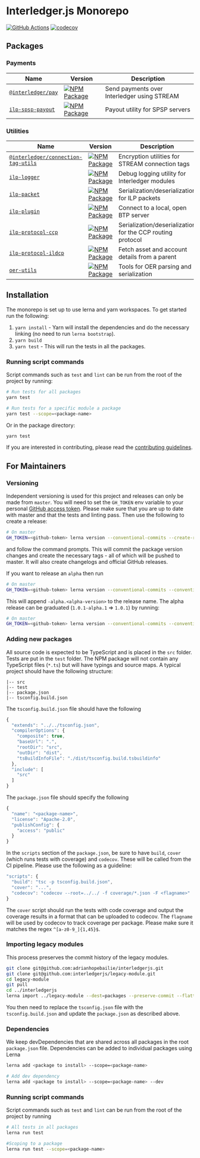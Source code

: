 # Interledger.js Monorepo

[![GitHub Actions](https://img.shields.io/github/workflow/status/interledgerjs/interledgerjs/master.svg?style=flat&logo=github)](https://circleci.com/gh/interledgerjs/interledgerjs/master)
[![codecov](https://codecov.io/gh/interledgerjs/interledgerjs/branch/master/graph/badge.svg)](https://codecov.io/gh/interledgerjs/interledgerjs)

## Packages

### Payments

Name | Version | Description
--- | --- | ---
[`@interledger/pay`](./packages/pay) | [![NPM Package](https://img.shields.io/npm/v/@interledger/pay.svg?style=flat&logo=npm)](https://npmjs.org/package/@interledger/pay) | Send payments over Interledger using STREAM
[`ilp-spsp-payout`](./packages/ilp-spsp-payout) | [![NPM Package](https://img.shields.io/npm/v/ilp-spsp-payout.svg?style=flat&logo=npm)](https://npmjs.org/package/ilp-spsp-payout) | Payout utility for SPSP servers

### Utilities

Name | Version | Description
--- | --- | ---
[`@interledger/connection-tag-utils`](./packages/connection-tag-utils) | [![NPM Package](https://img.shields.io/npm/v/@interledger/connection-tag-utils.svg?style=flat&logo=npm)](https://npmjs.org/package/@interledger/connection-tag-utils) | Encryption utilities for STREAM connection tags
[`ilp-logger`](./packages/ilp-logger) | [![NPM Package](https://img.shields.io/npm/v/ilp-logger.svg?style=flat&logo=npm)](https://npmjs.org/package/ilp-logger) | Debug logging utility for Interledger modules
[`ilp-packet`](./packages/ilp-packet) | [![NPM Package](https://img.shields.io/npm/v/ilp-packet.svg?style=flat&logo=npm)](https://npmjs.org/package/ilp-packet) | Serialization/deserialization for ILP packets
[`ilp-plugin`](./packages/ilp-plugin) | [![NPM Package](https://img.shields.io/npm/v/ilp-plugin.svg?style=flat&logo=npm)](https://npmjs.org/package/ilp-plugin) | Connect to a local, open BTP server
[`ilp-protocol-ccp`](./packages/ilp-protocol-ccp) | [![NPM Package](https://img.shields.io/npm/v/ilp-protocol-ccp.svg?style=flat&logo=npm)](https://npmjs.org/package/ilp-protocol-ccp) | Serialization/deserialization for the CCP routing protocol
[`ilp-protocol-ildcp`](./packages/ilp-protocol-ildcp) | [![NPM Package](https://img.shields.io/npm/v/ilp-protocol-ildcp.svg?style=flat&logo=npm)](https://npmjs.org/package/ilp-protocol-ildcp) | Fetch asset and account details from a parent
[`oer-utils`](./packages/oer-utils) | [![NPM Package](https://img.shields.io/npm/v/oer-utils.svg?style=flat&logo=npm)](https://npmjs.org/package/oer-utils) | Tools for OER parsing and serialization

## Installation

The monorepo is set up to use lerna and yarn workspaces. To get started run the following:

1. `yarn install` - Yarn will install the dependencies and do the necessary linking (no need to run `lerna bootstrap`).
2. `yarn build`
3. `yarn test` - This will run the tests in all the packages.

### Running script commands

Script commands such as `test` and `lint` can be run from the root of the project by running:

```sh
# Run tests for all packages
yarn test

# Run tests for a specific module a package
yarn test --scope=<package-name>
```

Or in the package directory:

```sh
yarn test
```

If you are interested in contributing, please read the [contributing guidelines](./CONTRIBUTING.md).

## For Maintainers

### Versioning

Independent versioning is used for this project and releases can only be made from `master`. You will need to set the `GH_TOKEN` env variable to your
personal [GitHub access token](https://github.com/settings/tokens). Please make sure that you are up to date with master and that the tests and linting pass. Then use the following to create a release:

```sh
# On master
GH_TOKEN=<github-token> lerna version --conventional-commits --create-release github
```

and follow the command prompts. This will commit the package version changes and create the necessary tags - all of which will be pushed to master. It will also create changelogs and official GitHub releases.

If you want to release an `alpha` then run

```sh
# On master
GH_TOKEN=<github-token> lerna version --conventional-commits --conventional-prerelease --create-release github
```

This will append `-alpha.<alpha-version>` to the release name. The alpha release can be graduated (`1.0.1-alpha.1` => `1.0.1`) by running:

```sh
# On master
GH_TOKEN=<github-token> lerna version --conventional-commits --conventional-graduate --create-release github
```

### Adding new packages

All source code is expected to be TypeScript and is placed in the `src` folder. Tests are put in the `test` folder.
The NPM package will not contain any TypeScript files (`*.ts`) but will have typings and source maps. A typical project should have the following structure:

```
|-- src
|-- test
|-- package.json
|-- tsconfig.build.json
```

The `tsconfig.build.json` file should have the following

```js
{
  "extends": "../../tsconfig.json",
  "compilerOptions": {
    "composite": true,
    "baseUrl": ".",
    "rootDir": "src",
    "outDir": "dist",
    "tsBuildInfoFile": "./dist/tsconfig.build.tsbuildinfo"
  },
  "include": [
    "src"
  ]
}
```

The `package.json` file should specify the following

```js
{
  "name": "<package-name>",
  "license": "Apache-2.0",
  "publishConfig": {
    "access": "public"
  }
}
```

In the `scripts` section of the `package.json`, be sure to have `build`, `cover` (which runs tests with coverage) and `codecov`. These will be called from the CI pipeline. Please use the following as a guideline:

```js
"scripts": {
  "build": "tsc -p tsconfig.build.json",
  "cover": "...",
  "codecov": "codecov --root=../../ -f coverage/*.json -F <flagname>"
}
```

The `cover` script should run the tests with code coverage and output the coverage results in a format that can be uploaded to codecov. The `flagname` will be used by codecov to track coverage per package. Please make sure it matches the regex `^[a-z0-9_]{1,45}$`.

### Importing legacy modules

This process preserves the commit history of the legacy modules.

```sh
git clone git@github.com:adrianhopebailie/interledgerjs.git
git clone git@github.com:interledgerjs/legacy-module.git
cd legacy-module
git pull
cd ../interledgerjs
lerna import ../legacy-module --dest=packages --preserve-commit --flatten
```

You then need to replace the `tsconfig.json` file with the `tsconfig.build.json` and update the `package.json` as described above.

### Dependencies

We keep devDependencies that are shared across all packages in the root `package.json` file. Dependencies can be added to individual packages using Lerna

```sh
lerna add <package to install> --scope=<package-name>

# Add dev dependency
lerna add <package to install> --scope=<package-name> --dev
```

### Running script commands

Script commands such as `test` and `lint` can be run from the root of the project by running

```sh
# All tests in all packages
lerna run test

#Scoping to a package
lerna run test --scope=<package-name>
```
